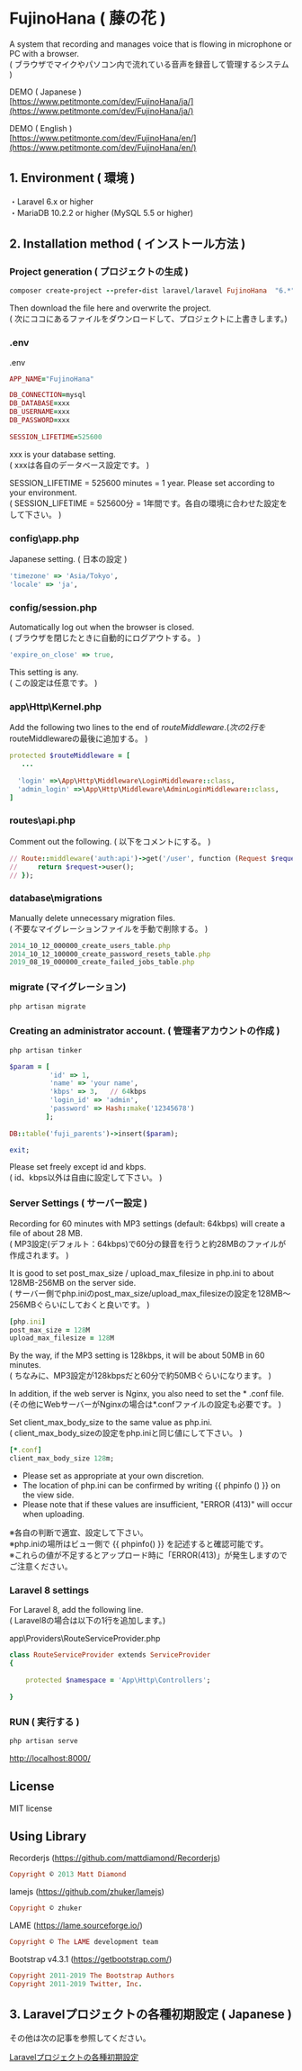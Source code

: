 # FujinoHana ( 藤の花 )
  
A system that recording and manages voice that is flowing in microphone or PC with a browser.    
( ブラウザでマイクやパソコン内で流れている音声を録音して管理するシステム )    
  
DEMO ( Japanese )   
[https://www.petitmonte.com/dev/FujinoHana/ja/](https://www.petitmonte.com/dev/FujinoHana/ja/)  
 
DEMO ( English )   
[https://www.petitmonte.com/dev/FujinoHana/en/](https://www.petitmonte.com/dev/FujinoHana/en/)  


## 1. Environment ( 環境 )
・Laravel 6.x or higher  
・MariaDB 10.2.2 or higher (MySQL 5.5 or higher)  
 
## 2. Installation method ( インストール方法 )
  
### Project generation ( プロジェクトの生成 )  
```rb
composer create-project --prefer-dist laravel/laravel FujinoHana  "6.*"
```
Then download the file here and overwrite the project.    
( 次にココにあるファイルをダウンロードして、プロジェクトに上書きします。)

### .env
.env 
```rb
APP_NAME="FujinoHana"

DB_CONNECTION=mysql
DB_DATABASE=xxx
DB_USERNAME=xxx
DB_PASSWORD=xxx 
  
SESSION_LIFETIME=525600 
```
xxx is your database setting.  
( xxxは各自のデータベース設定です。 )  
  
SESSION_LIFETIME = 525600 minutes = 1 year. Please set according to your environment.  
( SESSION_LIFETIME = 525600分 = 1年間です。各自の環境に合わせた設定をして下さい。  )  
### config\app.php  
Japanese setting. ( 日本の設定 )  
```rb
'timezone' => 'Asia/Tokyo',
'locale' => 'ja',
```

### config/session.php
Automatically log out when the browser is closed.  
( ブラウザを閉じたときに自動的にログアウトする。 )  
```rb
'expire_on_close' => true,
```
This setting is any.  
( この設定は任意です。 )
### app\Http\Kernel.php  
Add the following two lines to the end of $routeMiddleware.  
( 次の2行を$routeMiddlewareの最後に追加する。 )  

```rb
protected $routeMiddleware = [
   ...
   
  'login' =>\App\Http\Middleware\LoginMiddleware::class,        
  'admin_login' =>\App\Http\Middleware\AdminLoginMiddleware::class,    
]
```
### routes\api.php

Comment out the following. 
( 以下をコメントにする。 )
```rb
// Route::middleware('auth:api')->get('/user', function (Request $request) {
//     return $request->user();
// });
```

### database\migrations
Manually delete unnecessary migration files.  
( 不要なマイグレーションファイルを手動で削除する。 )
```rb
2014_10_12_000000_create_users_table.php
2014_10_12_100000_create_password_resets_table.php
2019_08_19_000000_create_failed_jobs_table.php
```
### migrate (マイグレーション)
```rb
php artisan migrate
```
### Creating an administrator account. ( 管理者アカウントの作成 )

```rb
php artisan tinker
```
```rb
$param = [
          'id' => 1,
          'name' => 'your name',
          'kbps' => 3,   // 64kbps
          'login_id' => 'admin',
          'password' => Hash::make('12345678')
         ];
   
DB::table('fuji_parents')->insert($param);

exit;
```
Please set freely except id and kbps.  
( id、kbps以外は自由に設定して下さい。 )  

### Server Settings ( サーバー設定 )
Recording for 60 minutes with MP3 settings (default: 64kbps) will create a file of about 28 MB.  
( MP3設定(デフォルト：64kbps)で60分の録音を行うと約28MBのファイルが作成されます。 )  
  
It is good to set post_max_size / upload_max_filesize in php.ini to about 128MB-256MB on the server side.  
( サーバー側でphp.iniのpost_max_size/upload_max_filesizeの設定を128MB～256MBぐらいにしておくと良いです。 )  

```rb
[php.ini]
post_max_size = 128M
upload_max_filesize = 128M
```
By the way, if the MP3 setting is 128kbps, it will be about 50MB in 60 minutes.  
( ちなみに、MP3設定が128kbpsだと60分で約50MBぐらいになります。 )  
  
In addition, if the web server is Nginx, you also need to set the * .conf file.  
(その他にWebサーバーがNginxの場合は*.confファイルの設定も必要です。 )  

Set client_max_body_size to the same value as php.ini.  
( client_max_body_sizeの設定をphp.iniと同じ値にして下さい。 )  
  
```rb
[*.conf]
client_max_body_size 128m;
```
* Please set as appropriate at your own discretion. 
* The location of php.ini can be confirmed by writing {{ phpinfo () }} on the view side.
* Please note that if these values are insufficient, "ERROR (413)" will occur when uploading.
  
※各自の判断で適宜、設定して下さい。  
※php.iniの場所はビュー側で {{ phpinfo() }} を記述すると確認可能です。   
※これらの値が不足するとアップロード時に「ERROR(413)」が発生しますのでご注意ください。   

### Laravel 8 settings
For Laravel 8, add the following line.  
( Laravel8の場合は以下の1行を追加します。)  
  
app\Providers\RouteServiceProvider.php 
```rb
class RouteServiceProvider extends ServiceProvider
{
    
    protected $namespace = 'App\Http\Controllers';
    
}
```

### RUN ( 実行する )
```rb
php artisan serve
```
[http://localhost:8000/](http://localhost:8000/)   
 
## License
  
MIT license  
  
## Using Library

Recorderjs (https://github.com/mattdiamond/Recorderjs)
```rb
Copyright © 2013 Matt Diamond
```

lamejs (https://github.com/zhuker/lamejs)
```rb
Copyright © zhuker
```

LAME (https://lame.sourceforge.io/)
```rb
Copyright © The LAME development team
```

Bootstrap v4.3.1 (https://getbootstrap.com/)  
```rb
Copyright 2011-2019 The Bootstrap Authors  
Copyright 2011-2019 Twitter, Inc.
```

## 3. Laravelプロジェクトの各種初期設定 ( Japanese )
その他は次の記事を参照してください。  
  
[Laravelプロジェクトの各種初期設定](https://www.petitmonte.com/php/laravel_project.html)  
